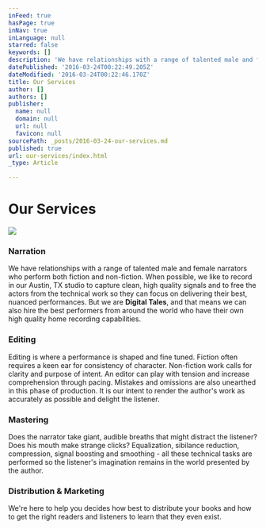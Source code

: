 ```yaml
---
inFeed: true
hasPage: true
inNav: true
inLanguage: null
starred: false
keywords: []
description: 'We have relationships with a range of talented male and female narrators who perform both fiction and non-fiction. When possible, we like to record in our Austin, TX studio to capture clean, high quality signals and to free the actors from the technical work so they can focus on delivering their best, nuanced performances. But we areDigital Tales, and that means we can also hire the best performers from around the world who have their own high quality home recording capabilities.'
datePublished: '2016-03-24T00:22:49.205Z'
dateModified: '2016-03-24T00:22:46.170Z'
title: Our Services
author: []
authors: []
publisher:
  name: null
  domain: null
  url: null
  favicon: null
sourcePath: _posts/2016-03-24-our-services.md
published: true
url: our-services/index.html
_type: Article

---
```

# Our Services
![](https://the-grid-user-content.s3-us-west-2.amazonaws.com/4ccd4f1f-6fd3-4ced-acb4-046f33c9c785.jpg)

### Narration

We have relationships with a range of talented male and female narrators who perform both fiction and non-fiction. When possible, we like to record in our Austin, TX studio to capture clean, high quality signals and to free the actors from the technical work so they can focus on delivering their best, nuanced performances. But we are **Digital Tales**, and that means we can also hire the best performers from around the world who have their own high quality home recording capabilities.

### Editing

Editing is where a performance is shaped and fine tuned. Fiction often requires a keen ear for consistency of character. Non-fiction work calls for clarity and purpose of intent. An editor can play with tension and increase comprehension through pacing. Mistakes and omissions are also unearthed in this phase of production. It is our intent to render the author's work as accurately as possible and delight the listener.

### Mastering

Does the narrator take giant, audible breaths that might distract the listener? Does his mouth make strange clicks? Equalization, sibilance reduction, compression, signal boosting and smoothing - all these technical tasks are performed so the listener's imagination remains in the world presented by the author.

### Distribution & Marketing

We're here to help you decides how best to distribute your books and how to get the right readers and listeners to learn that they even exist.